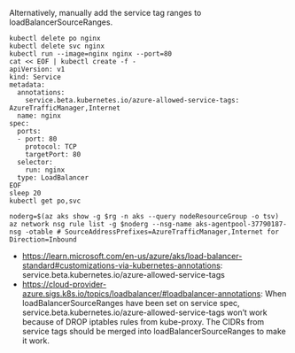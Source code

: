 Alternatively, manually add the service tag ranges to loadBalancerSourceRanges.

```
kubectl delete po nginx
kubectl delete svc nginx
kubectl run --image=nginx nginx --port=80
cat << EOF | kubectl create -f -
apiVersion: v1
kind: Service
metadata:
  annotations:
    service.beta.kubernetes.io/azure-allowed-service-tags: AzureTrafficManager,Internet
  name: nginx
spec:
  ports:
  - port: 80
    protocol: TCP
    targetPort: 80
  selector:
    run: nginx
  type: LoadBalancer
EOF
sleep 20
kubectl get po,svc

noderg=$(az aks show -g $rg -n aks --query nodeResourceGroup -o tsv) 
az network nsg rule list -g $noderg --nsg-name aks-agentpool-37790187-nsg -otable # SourceAddressPrefixes=AzureTrafficManager,Internet for Direction=Inbound
```

- https://learn.microsoft.com/en-us/azure/aks/load-balancer-standard#customizations-via-kubernetes-annotations: service.beta.kubernetes.io/azure-allowed-service-tags
- https://cloud-provider-azure.sigs.k8s.io/topics/loadbalancer/#loadbalancer-annotations: When loadBalancerSourceRanges have been set on service spec, service.beta.kubernetes.io/azure-allowed-service-tags won’t work because of DROP iptables rules from kube-proxy. The CIDRs from service tags should be merged into loadBalancerSourceRanges to make it work.
